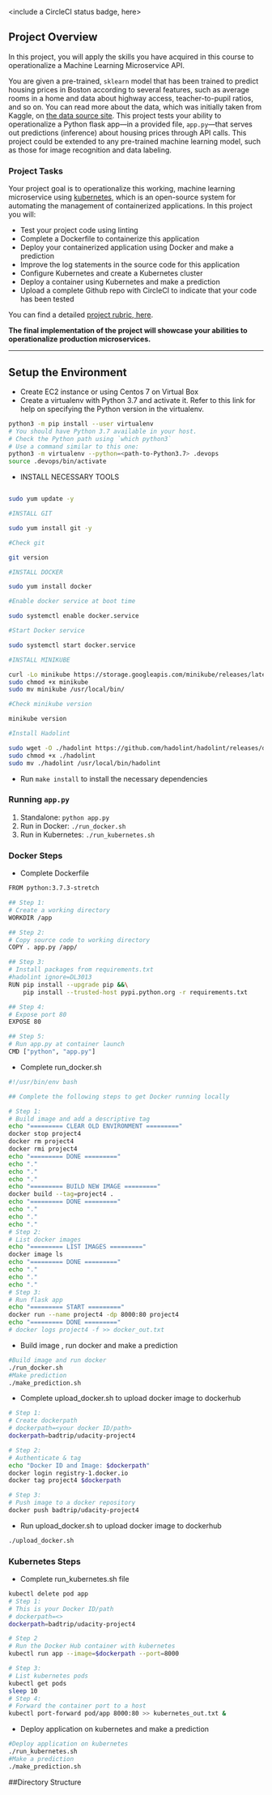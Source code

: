 <include a CircleCI status badge, here>

## Project Overview

In this project, you will apply the skills you have acquired in this course to operationalize a Machine Learning Microservice API. 

You are given a pre-trained, `sklearn` model that has been trained to predict housing prices in Boston according to several features, such as average rooms in a home and data about highway access, teacher-to-pupil ratios, and so on. You can read more about the data, which was initially taken from Kaggle, on [the data source site](https://www.kaggle.com/c/boston-housing). This project tests your ability to operationalize a Python flask app—in a provided file, `app.py`—that serves out predictions (inference) about housing prices through API calls. This project could be extended to any pre-trained machine learning model, such as those for image recognition and data labeling.

### Project Tasks

Your project goal is to operationalize this working, machine learning microservice using [kubernetes](https://kubernetes.io/), which is an open-source system for automating the management of containerized applications. In this project you will:
* Test your project code using linting
* Complete a Dockerfile to containerize this application
* Deploy your containerized application using Docker and make a prediction
* Improve the log statements in the source code for this application
* Configure Kubernetes and create a Kubernetes cluster
* Deploy a container using Kubernetes and make a prediction
* Upload a complete Github repo with CircleCI to indicate that your code has been tested

You can find a detailed [project rubric, here](https://review.udacity.com/#!/rubrics/2576/view).

**The final implementation of the project will showcase your abilities to operationalize production microservices.**

---

## Setup the Environment


* Create EC2 instance or using Centos 7 on Virtual Box
* Create a virtualenv with Python 3.7 and activate it. Refer to this link for help on specifying the Python version in the virtualenv. 

```bash
python3 -m pip install --user virtualenv
# You should have Python 3.7 available in your host. 
# Check the Python path using `which python3`
# Use a command similar to this one:
python3 -m virtualenv --python=<path-to-Python3.7> .devops
source .devops/bin/activate
```

* INSTALL NECESSARY TOOLS  
```bash

sudo yum update -y

#INSTALL GIT

sudo yum install git -y

#Check git 

git version

#INSTALL DOCKER

sudo yum install docker

#Enable docker service at boot time

sudo systemctl enable docker.service

#Start Docker service

sudo systemctl start docker.service

#INSTALL MINIKUBE

curl -Lo minikube https://storage.googleapis.com/minikube/releases/latest/minikube-linux-amd64 
sudo chmod +x minikube 
sudo mv minikube /usr/local/bin/

#Check minikube version

minikube version

#Install Hadolint

sudo wget -O ./hadolint https://github.com/hadolint/hadolint/releases/download/v2.10.0/hadolint-Linux-x86_64
sudo chmod +x ./hadolint
sudo mv ./hadolint /usr/local/bin/hadolint
```

* Run `make install` to install the necessary dependencies

### Running `app.py`

1. Standalone:  `python app.py`
2. Run in Docker:  `./run_docker.sh`
3. Run in Kubernetes:  `./run_kubernetes.sh`

### Docker Steps

* Complete Dockerfile

```bash
FROM python:3.7.3-stretch

## Step 1:
# Create a working directory
WORKDIR /app

## Step 2:
# Copy source code to working directory
COPY . app.py /app/

## Step 3:
# Install packages from requirements.txt
#hadolint ignore=DL3013
RUN pip install --upgrade pip &&\
    pip install --trusted-host pypi.python.org -r requirements.txt

## Step 4:
# Expose port 80
EXPOSE 80

## Step 5:
# Run app.py at container launch
CMD ["python", "app.py"]
```

* Complete run_docker.sh
```bash
#!/usr/bin/env bash

## Complete the following steps to get Docker running locally

# Step 1:
# Build image and add a descriptive tag
echo "========= CLEAR OLD ENVIRONMENT ========="
docker stop project4
docker rm project4
docker rmi project4
echo "========= DONE ========="
echo "." 
echo "."
echo "."
echo "========= BUILD NEW IMAGE ========="
docker build --tag=project4 .
echo "========= DONE ========="
echo "." 
echo "."
echo "."
# Step 2: 
# List docker images
echo "========= LIST IMAGES ========="
docker image ls
echo "========= DONE ========="
echo "." 
echo "."
echo "."
# Step 3: 
# Run flask app
echo "========= START ========="
docker run --name project4 -dp 8000:80 project4 
echo "========= DONE ========="
# docker logs project4 -f >> docker_out.txt 
```

* Build image , run docker and make a prediction
```bash
#Build image and run docker 
./run_docker.sh
#Make prediction
./make_prediction.sh
```

* Complete upload_docker.sh to upload docker image to dockerhub
```bash
# Step 1:
# Create dockerpath
# dockerpath=<your docker ID/path>
dockerpath=badtrip/udacity-project4

# Step 2:  
# Authenticate & tag
echo "Docker ID and Image: $dockerpath"
docker login registry-1.docker.io
docker tag project4 $dockerpath

# Step 3:
# Push image to a docker repository
docker push badtrip/udacity-project4
```
* Run upload_docker.sh to upload docker image to dockerhub
```bash
./upload_docker.sh
```

### Kubernetes Steps
* Complete run_kubernetes.sh file
```bash
kubectl delete pod app
# Step 1:
# This is your Docker ID/path
# dockerpath=<>
dockerpath=badtrip/udacity-project4

# Step 2
# Run the Docker Hub container with kubernetes
kubectl run app --image=$dockerpath --port=8000

# Step 3:
# List kubernetes pods
kubectl get pods 
sleep 10
# Step 4:
# Forward the container port to a host
kubectl port-forward pod/app 8000:80 >> kubernetes_out.txt &
```

* Deploy application on kubernetes and make a prediction
```bash
#Deploy application on kubernetes
./run_kubernetes.sh
#Make a prediction
./make_prediction.sh
```

##Directory Structure